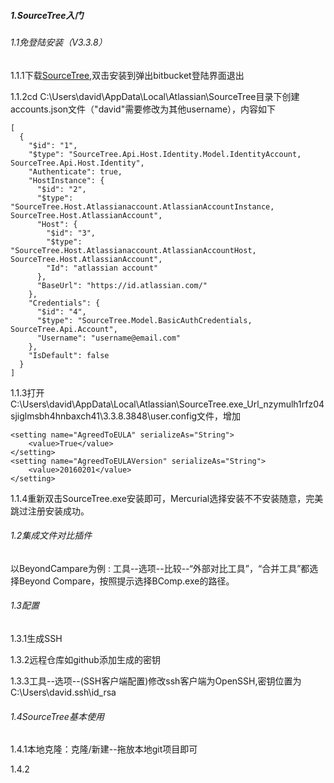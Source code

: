 ##### 1.SourceTree入门

###### 1.1免登陆安装（V3.3.8）

1.1.1下载[SourceTree](https://www.sourcetreeapp.com/),双击安装到弹出bitbucket登陆界面退出

1.1.2cd C:\Users\david\AppData\Local\Atlassian\SourceTree目录下创建accounts.json文件（"david"需要修改为其他username），内容如下

```
[
  {
    "$id": "1",
    "$type": "SourceTree.Api.Host.Identity.Model.IdentityAccount, SourceTree.Api.Host.Identity",
    "Authenticate": true,
    "HostInstance": {
      "$id": "2",
      "$type": "SourceTree.Host.Atlassianaccount.AtlassianAccountInstance, SourceTree.Host.AtlassianAccount",
      "Host": {
        "$id": "3",
        "$type": "SourceTree.Host.Atlassianaccount.AtlassianAccountHost, SourceTree.Host.AtlassianAccount",
        "Id": "atlassian account"
      },
      "BaseUrl": "https://id.atlassian.com/"
    },
    "Credentials": {
      "$id": "4",
      "$type": "SourceTree.Model.BasicAuthCredentials, SourceTree.Api.Account",
      "Username": "username@email.com"
    },
    "IsDefault": false
  }
]
```

1.1.3打开C:\Users\david\AppData\Local\Atlassian\SourceTree.exe_Url_nzymulh1rfz04sjiglmsbh4hnbaxch41\3.3.8.3848\user.config文件，增加

```
<setting name="AgreedToEULA" serializeAs="String">
	<value>True</value>
</setting>
<setting name="AgreedToEULAVersion" serializeAs="String">
	<value>20160201</value>
</setting>
```

1.1.4重新双击SourceTree.exe安装即可，Mercurial选择安装不不安装随意，完美跳过注册安装成功。

###### 1.2集成文件对比插件

以BeyondCampare为例 : 工具--选项--比较--“外部对比工具”，“合并工具”都选择Beyond Compare，按照提示选择BComp.exe的路径。

###### 1.3配置

1.3.1生成SSH

1.3.2远程仓库如github添加生成的密钥

1.3.3工具--选项--(SSH客户端配置)修改ssh客户端为OpenSSH,密钥位置为C:\Users\david\.ssh\id_rsa

###### 1.4SourceTree基本使用

1.4.1本地克隆：克隆/新建--拖放本地git项目即可

1.4.2

